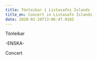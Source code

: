 ```yaml
---
title: Tónleikar í Listasafni Íslands
title_en: Concert in Listasafn Íslands
date: 2020-02-28T13:06:47.018Z
---
```

Tónleikar

\-ENSKA-

Concert
